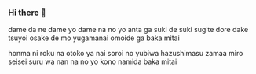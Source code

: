 ### Hi there 👋

dame da ne
dame yo dame na no yo
anta ga suki de suki sugite
dore dake tsuyoi osake de mo
yugamanai omoide ga
baka mitai

honma ni roku na otoko ya nai
soroi no yubiwa hazushimasu
zamaa miro seisei suru wa
nan na no yo kono namida
baka mitai
<!--
**Kaaaaarim/kaaaaarim** is a ✨ _special_ ✨ repository because its `README.md` (this file) appears on your GitHub profile.

Here are some ideas to get you started:

- 🔭 I’m currently working on ...
- 🌱 I’m currently learning ...
- 👯 I’m looking to collaborate on ...
- 🤔 I’m looking for help with ...
- 💬 Ask me about ...
- 📫 How to reach me: ...
- 😄 Pronouns: ...
- ⚡ Fun fact: ...
-->

